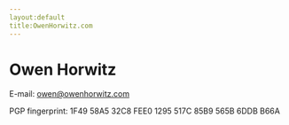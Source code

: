 ```yaml
---
layout:default
title:OwenHorwitz.com
---
```


# Owen Horwitz

E-mail: owen@owenhorwitz.com

PGP fingerprint: 1F49 58A5 32C8 FEE0 1295  517C 85B9 565B 6DDB B66A

